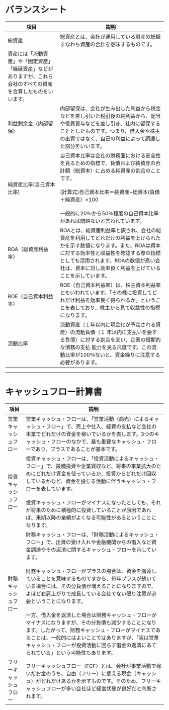 # バランスシート


|  項目  |  説明  |
| ----   | ---- |
|  総資産  |  総資産とは、会社が運用している財産の総額すなわち資産の合計を意味するものです。<br>
資産には「流動資産」や「固定資産」「繰延資産」などがありますが、これら会社のすべての資産を合算したものをいいます。  |
|  利益剰余金（内部留保）  |  内部留保は、会社が生み出した利益から税金などを差し引いた税引後の純利益から、配当や役員賞与などを差し引き、社内に留保することとしたものです。つまり、借入金や株主の出資ではなく、自己の利益によって調達した部分をいいます。  |
|  純資産比率(自己資本比率)  |  自己資本比率は会社の財務面における安全性を見るための指標で、負債および純資産の合計額（総資本）に占める純資産の割合のことです。<br><br>(計算式)自己資本比率＝純資産÷総資本(負債＋純資産）×100<br><br>  一般的に20％から50％程度の自己資本比率があれば問題ないと言われています。|
|  ROA（総資産利益率）  |  ROAとは、総資産利益率と訳され、会社の総資産を利用してどれだけの利益を上げられたかを示す数値になります。また、ROAは資本に対する効率性と収益性を確認する際の指標としても活用されます。ROAの数値が高い会社は、資本に対し効率良く利益を上げていることを示しています。  |
|  ROE（自己資本利益率）  |  ROE（自己資本利益率）は、株主資本利益率ともいわれています。「その株に投資してどれだけ利益を効率良く得られるか」ということを表しており、株主から見て収益性の指標になります。  |
|  流動比率	  |  流動資産（１年以内に現金化が予定される資産）の流動負債（１ 年以内に支払いを要する負債）に対する割合を言い、企業の短期的な債務の支払 能力を見る尺度です。この流動比率が100％ないと、資金繰りに注意する必要があります。 |

<hr>

# キャッシュフロー計算書

|  項目 |  説明  |
| ----   | ---- |
|営業キャッシュフロー| 営業キャッシュ・フローは、「営業活動（商売）によるキャッシュ・フロー」で、売上や仕入、経費の支払など会社の本業でどれだけの資金を稼いでいるかを表します。3つのキャッシュ・フローのなかで、最も重要なキャッシュ・フローであり、プラスであることが基本です。 |
|投資キャッシュフロー| 投資キャッシュ・フローは、「投資活動によるキャッシュ・フロー」で、設備投資や企業買収など、将来の事業拡大のためにどれだけ資金を使っているか、投資からどれだけ回収しているかなど、資金を投じる活動に伴うキャッシュ・フローを表しています。<br><br>投資キャッシュ・フローがマイナスになったとしても、それが将来のために積極的に投資していることが原因であれば、来期以降の業績がよくなる可能性があるということになります。 |
|財務キャッシュフロー| 財務キャッシュ・フローは、「財務活動によるキャッシュ・フロー」で、出資の受け入れや金融機関からの借入など資金調達やその返済に関するキャッシュ・フローを示しています。 <br><br>財務キャッシュ・フローがプラスの場合は、資金を調達していることを意味するものですから、毎年プラスが続いている場合には、その分負債が増えることになりますので、よほど右肩上がりで成長している会社でない限り注意が必要ということになります。<br><br>一方、借入金を返済した場合は財務キャッシュ・フローがマイナスになりますが、その分負債も減少することになります。したがって、財務キャッシュ・フローがマイナスであることは、一般的にはよいことではありますが、「実は営業キャッシュ・フローが投資活動に回らず借金の返済にあてられている」という可能性もあります。|
|フリーキャッシュフロー| フリーキャッシュフロー（FCF）とは、会社が事業活動で稼いだお金のうち、自由（フリー）に使える現金（キャッシュ）がどれだけあるかを示すものです。そのため、フリーキャッシュフローが多い会社ほど経営状態が良好だと判断されます。|
